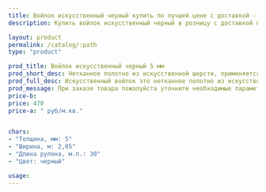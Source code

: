 ```yaml
---
title: Войлок искусственный черный купить по лучшей цене с доставкой - Поролоныч
description: Купить войлок искусственный черный в розницу с доставкой по Москве в интернет-магазине Поролоныча.

layout: product
permalink: /catalog/:path
type: "product"

prod_title: Войлок искусственный черный 5 мм
prod_short_desc: Нетканное полотно из искусственной шерсти, применяется для изготовления деталей обивки автомобилей и утепления в быту.
prod_full_desc: Искусственный войлок это нетканное полотно из искусственной шерсти, применяется для изготовления деталей интерьера автомобилей (обивка дверей, стенок, крыши), а также применяется в качестве утеплителя. Обладает хорошими звукоизолирующими свойствами и может использоваться в качестве шумоизоляции. 
prod_message: При заказе товара пожалуйста уточните необходимые параметры (количество).
price-b:
price: 470
price-a: " руб/м.кв."


chars:
- "Толщина, мм: 5"
- "Ширина, м: 2,05"
- "Длина рулона, м.п.: 30"
- "Цвет: черный"

usage:
---
```

